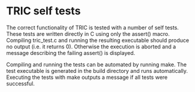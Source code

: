 # TRIC self tests

The correct functionality of TRIC is tested with a number of self tests. These tests are written directly in C using only the assert() macro. Compiling tric_test.c and running the resulting executable should produce no output (i.e. it returns 0). Otherwise the execution is aborted and a message describing the failing assert() is displayed.

Compiling and running the tests can be automated by running make. The test executable is generated in the build directory and runs automatically. Executing the tests with make outputs a message if all tests were successful.



